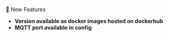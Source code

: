 
🚀 New Features
- **Version available as docker images hosted on dockerhub**
- **MQTT port available in config**